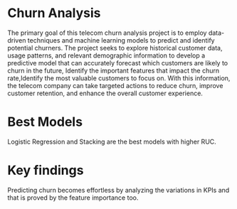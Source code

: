 # Churn Analysis

The primary goal of this telecom churn analysis project is to employ data-driven techniques and machine learning models to predict and identify potential churners. The project seeks to explore historical customer data, usage patterns, and relevant demographic information to develop a predictive model that can accurately forecast which customers are likely to churn in the future, Identify the important features that impact the churn rate,Identify the most valuable customers to focus on. With this information, the telecom company can take targeted actions to reduce churn, improve customer retention, and enhance the overall customer experience.

# Best Models

Logistic Regression and Stacking are the best models with higher RUC.

# Key findings

Predicting churn becomes effortless by analyzing the variations in KPIs and that is proved by the feature importance too. 
